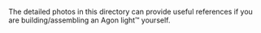 The detailed photos in this directory can provide useful references if you are building/assembling an Agon light™ yourself.
